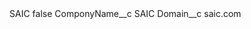 <?xml version="1.0" encoding="UTF-8"?>
<CustomMetadata xmlns="http://soap.sforce.com/2006/04/metadata" xmlns:xsi="http://www.w3.org/2001/XMLSchema-instance" xmlns:xsd="http://www.w3.org/2001/XMLSchema">
    <label>SAIC</label>
    <protected>false</protected>
    <values>
        <field>ComponyName__c</field>
        <value xsi:type="xsd:string">SAIC</value>
    </values>
    <values>
        <field>Domain__c</field>
        <value xsi:type="xsd:string">saic.com</value>
    </values>
</CustomMetadata>
